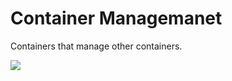 # Container Managemanet

Containers that manage other containers.

![](https://github.com/user-attachments/assets/b991d91b-125c-4a48-ab27-edaeb2a8b89b)
